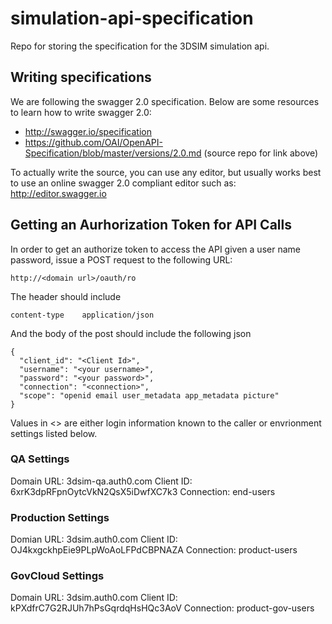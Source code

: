# simulation-api-specification
Repo for storing the specification for the 3DSIM simulation api.

## Writing specifications
We are following the swagger 2.0 specification.  Below are some resources to learn how to write swagger 2.0:

* http://swagger.io/specification
* https://github.com/OAI/OpenAPI-Specification/blob/master/versions/2.0.md (source repo for link above)

To actually write the source, you can use any editor, but usually works best to use an online swagger 2.0 compliant editor such as:
http://editor.swagger.io

## Getting an Aurhorization Token for API Calls
In order to get an authorize token to access the API given a user name password, issue a POST request to the following URL:
```
http://<domain url>/oauth/ro
```

The header should include
```
content-type    application/json
```

And the body of the post should include the following json
```
{
  "client_id": "<Client Id>",
  "username": "<your username>",
  "password": "<your password>",
  "connection": "<connection>",
  "scope": "openid email user_metadata app_metadata picture"
}
```
Values in <> are either login information known to the caller or envrionment settings listed below.

### QA Settings
Domain URL: 3dsim-qa.auth0.com
Client ID: 6xrK3dpRFpnOytcVkN2QsX5iDwfXC7k3
Connection: end-users

### Production Settings
Domian URL: 3dsim.auth0.com
Client ID: OJ4kxgckhpEie9PLpWoAoLFPdCBPNAZA
Connection: product-users

### GovCloud Settings
Domain URL: 3dsim.auth0.com
Client ID: kPXdfrC7G2RJUh7hPsGqrdqHsHQc3AoV
Connection: product-gov-users
